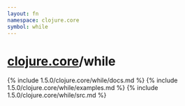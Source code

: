 ```yaml
---
layout: fn
namespace: clojure.core
symbol: while
---
```


# [clojure.core](../)/while

{% include 1.5.0/clojure.core/while/docs.md %}
{% include 1.5.0/clojure.core/while/examples.md %}
{% include 1.5.0/clojure.core/while/src.md %}

